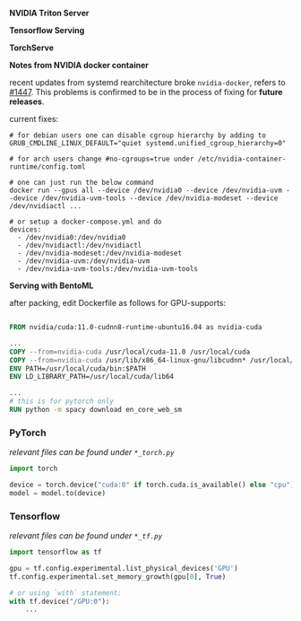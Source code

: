 <b>NVIDIA Triton Server</b>

<b>Tensorflow Serving</b>

<b>TorchServe</b>

<b>Notes from NVIDIA docker container</b>

recent updates from systemd rearchitecture broke `nvidia-docker`, refers to [#1447](https://github.com/NVIDIA/nvidia-docker/issues/1447). This problems is confirmed to be in the process of fixing for **future releases**.

current fixes:

```shell
# for debian users one can disable cgroup hierarchy by adding to GRUB_CMDLINE_LINUX_DEFAULT="quiet systemd.unified_cgroup_hierarchy=0"

# for arch users change #no-cgroups=true under /etc/nvidia-container-runtime/config.toml

# one can just run the below command 
docker run --gpus all --device /dev/nvidia0 --device /dev/nvidia-uvm --device /dev/nvidia-uvm-tools --device /dev/nvidia-modeset --device /dev/nvidiactl ...

# or setup a docker-compose.yml and do
devices:
  - /dev/nvidia0:/dev/nvidia0
  - /dev/nvidiactl:/dev/nvidiactl
  - /dev/nvidia-modeset:/dev/nvidia-modeset
  - /dev/nvidia-uvm:/dev/nvidia-uvm
  - /dev/nvidia-uvm-tools:/dev/nvidia-uvm-tools
```


<b>Serving with BentoML</b>

after packing, edit Dockerfile as follows for GPU-supports:

```dockerfile

FROM nvidia/cuda:11.0-cudnn8-runtime-ubuntu16.04 as nvidia-cuda

...
COPY --from=nvidia-cuda /usr/local/cuda-11.0 /usr/local/cuda
COPY --from=nvidia-cuda /usr/lib/x86_64-linux-gnu/libcudnn* /usr/local/cuda/lib64/
ENV PATH=/usr/local/cuda/bin:$PATH
ENV LD_LIBRARY_PATH=/usr/local/cuda/lib64

...
# this is for pytorch only
RUN python -m spacy download en_core_web_sm

```

### PyTorch

_relevant files can be found under `*_torch.py`_

```python
import torch

device = torch.device("cuda:0" if torch.cuda.is_available() else "cpu")
model = model.to(device)
```

### Tensorflow

_relevant files can be found under `*_tf.py`_

```python
import tensorflow as tf

gpu = tf.config.experimental.list_physical_devices('GPU')
tf.config.experimental.set_memory_growth(gpu[0], True)

# or using `with` statement:
with tf.device("/GPU:0"):
    ...

```